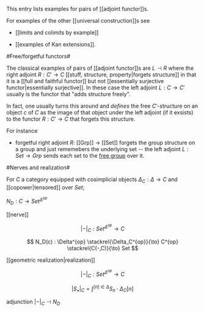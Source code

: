 This entry lists examples for pairs of [[adjoint functor]]s. 

For examples of the other [[universal construction]]s see 

* [[limits and colimits by example]]

* [[examples of Kan extensions]].

#Free/forgetful functors#

The classical examples of pairs of [[adjoint functor]]s are $L \dashv R$ where the right adjoint $R : C' \to C$ [[stuff, structure, property|forgets structure]] in that it is a [[full and faithful functor]] but not [[essentially surjective functor|essentially surjective]]. In these case the left adjoint $L : C \to C'$ usually is the functor that "adds structure freely". 

In fact, one usually turns this around and _defines_ the free $C'$-structure on an object $c$ of $C$ as the image of that object under the left adjoint (if it exsists) to the functor $R : C' \to C$ that forgets this structure.

For instance

* forgetful right adjoint $R:$ [[Grp]] $\to$ [[Set]] forgets the group structure on a group and just rememebers the underlying set -- the left adjoint  $L : Set \to Grp$ sends each set to the [free group](http://en.wikipedia.org/wiki/Free_group) over it.

#Nerves and realization#

For $C$ a category equipped with cosimplicial objects $\Delta_C : \Delta \to C$ and [[copower|tensored]] over $Set$;

$N_D : C \to Set^{\Delta^{op}}$

[[nerve]]

$$
  |-|_C : Set^{\Delta^{op}} \to C
$$


$$
  N_D(c) : \Delta^{op} \stackrel{\Delta_C^{op}}{\to} C^{op} \stackrel{C(-,C)}{\to} Set
$$


[[geometric realization|realization]]

$$
  |-|_C : Set^{\Delta^{op}} \to C
$$

$$
  |S_\bullet|_C = \int^{[n] \in \Delta} S_n \cdot \Delta_C[n]
$$

adjunction $|-|_C \dashv N_D$


